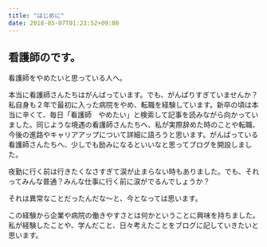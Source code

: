 ```yaml
---
title: "はじめに"
date: 2018-05-07T01:23:52+09:00
---
```


## 看護師のです。

看護師をやめたいと思っている人へ。

本当に看護師さんたちはがんばっています。でも、がんばりすぎていませんか？
私自身も２年で最初に入った病院をやめ、転職を経験しています。新卒の頃は本当に辛くて、毎日「看護師　やめたい」と検索して記事を読みながら向かっていました。同じような境遇の看護師さんたちへ、私が実際辞めた時のことや転職、今後の進路やキャリアアップについて詳細に語ろうと思います。がんばっている看護師さんたちへ、少しでも励みになるといいなと思ってブログを開設しました。

夜勤に行く前は行きたくなさすぎて涙が止まらない時もありました。でも、それってみんな普通？みんな仕事に行く前に涙がでるんでしょうか？

それは異常なことだったんだな〜と、今となっては思います。

この経験から企業や病院の働きやすさとは何かということに興味を持ちました。
私が経験したことや、学んだこと、日々考えたことをブログに記していきたいと思います。　
